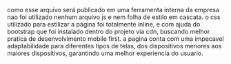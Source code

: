 como esse arquivo será publicado em uma ferramenta interna da empresa nao foi utilizado nenhum arquivo js e nem folha de estilo em cascata.
o css utilizado para estilizar a página foi totalmente inline, e com ajuda do bootstrap que foi instalado dentro do projeto via cdn, buscando melhor pratica de desenvolvimento mobile first.
a pagina conta com uma impecavel adaptabilidade para diferentes tipos de telas, dos dispositivos menores aos maiores dispositivos, garantindo uma melhor experiencia do usuario. 